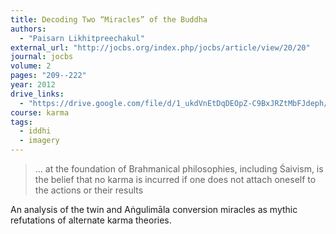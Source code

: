 ```yaml
---
title: Decoding Two “Miracles” of the Buddha
authors:
  - "Paisarn Likhitpreechakul"
external_url: "http://jocbs.org/index.php/jocbs/article/view/20/20"
journal: jocbs
volume: 2
pages: "209--222"
year: 2012
drive_links:
  - "https://drive.google.com/file/d/1_ukdVnEtDqDEOpZ-C9BxJRZtMbFJdeph/view?usp=drivesdk"
course: karma
tags:
  - iddhi
  - imagery
---
```


> … at the foundation of Brahmanical philosophies, including Śaivism, is the belief that no karma is incurred if one does not attach oneself to the actions or their results

An analysis of the twin and Aṅgulimāla conversion miracles as mythic refutations of alternate karma theories.

